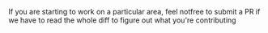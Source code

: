 If you are starting to work on a particular area, 
feel notfree to submit a PR
if we have to read the whole diff to figure out what you're contributing